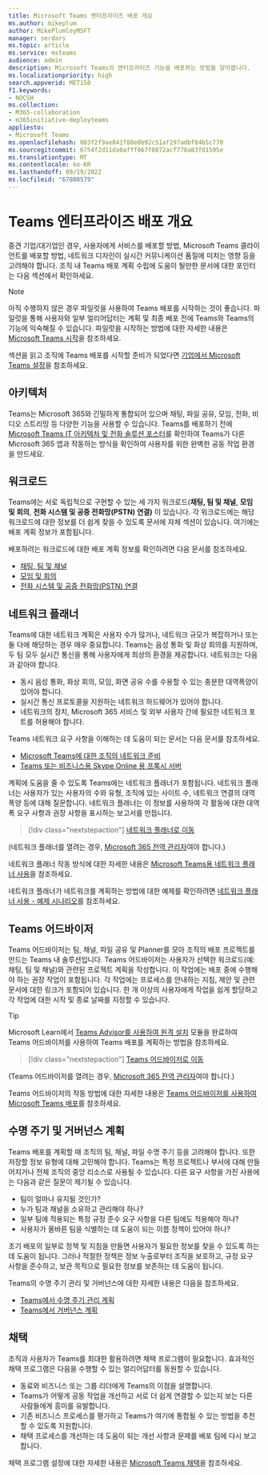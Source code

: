 ```yaml
---
title: Microsoft Teams 엔터프라이즈 배포 개요
ms.author: mikeplum
author: MikePlumleyMSFT
manager: serdars
ms.topic: article
ms.service: msteams
audience: admin
description: Microsoft Teams의 엔터프라이즈 기능을 배포하는 방법을 알아봅니다.
ms.localizationpriority: high
search.appverid: MET150
f1.keywords:
- NOCSH
ms.collection:
- M365-collaboration
- m365initiative-deployteams
appliesto:
- Microsoft Teams
ms.openlocfilehash: 083f2f9ae041f88e0b92c51af297adbf04b5c770
ms.sourcegitcommit: 6754f2d11da0afff067f0872acf778a83fd1595e
ms.translationtype: MT
ms.contentlocale: ko-KR
ms.lasthandoff: 09/19/2022
ms.locfileid: "67808579"
---
```

# <a name="teams-enterprise-deployment-overview"></a>Teams 엔터프라이즈 배포 개요

중견 기업/대기업인 경우, 사용자에게 서비스를 배포할 방법, Microsoft Teams 클라이언트를 배포할 방법, 네트워크 디자인이 실시간 커뮤니케이션 품질에 미치는 영향 등을 고려해야 합니다. 조직 내 Teams 배포 계획 수립에 도움이 될만한 문서에 대한 포인터는 다음 섹션에서 확인하세요.

> [!NOTE]
> 아직 수행하지 않은 경우 파일럿을 사용하여 Teams 배포를 시작하는 것이 좋습니다. 파일럿을 통해 사용자와 일부 얼리어답터는 계획 및 최종 배포 전에 Teams와 Teams의 기능에 익숙해질 수 있습니다. 파일럿을 시작하는 방법에 대한 자세한 내용은 [Microsoft Teams 시작](get-started-with-teams-quick-start.md)을 참조하세요.

섹션을 읽고 조직에 Teams 배포를 시작할 준비가 되었다면 [기업에서 Microsoft Teams 설정](deploy-enterprise-setup.md)을 참조하세요.

## <a name="architecture"></a>아키텍처

Teams는 Microsoft 365와 긴밀하게 통합되어 있으며 채팅, 파일 공유, 모임, 전화, 비디오 스트리밍 등 다양한 기능을 사용할 수 있습니다. Teams를 배포하기 전에 [Microsoft Teams IT 아키텍처 및 전화 솔루션 포스터](teams-architecture-solutions-posters.md)를 확인하여 Teams가 다른 Microsoft 365 앱과 작동하는 방식을 확인하여 사용자를 위한 완벽한 공동 작업 환경을 만드세요.

## <a name="workloads"></a>워크로드

Teams에는 서로 독립적으로 구현할 수 있는 세 가지 워크로드(**채팅, 팀 및 채널**, **모임 및 회의**, **전화 시스템 및 공중 전화망(PSTN) 연결)** 이 있습니다. 각 워크로드에는 해당 워크로드에 대한 정보를 더 쉽게 찾을 수 있도록 문서에 자체 섹션이 있습니다. 여기에는 배포 계획 정보가 포함됩니다.

배포하려는 워크로드에 대한 배포 계획 정보를 확인하려면 다음 문서를 참조하세요.

- [채팅, 팀 및 채널](deploy-chat-teams-channels-microsoft-teams-landing-page.md)
- [모임 및 회의](deploy-meetings-microsoft-teams-landing-page.md)
- [전화 시스템 및 공중 전화망(PSTN) 연결](cloud-voice-landing-page.md)

## <a name="network-planner"></a>네트워크 플래너

Teams에 대한 네트워크 계획은 사용자 수가 많거나, 네트워크 규모가 복잡하거나 또는 둘 다에 해당하는 경우 매우 중요합니다. Teams는 음성 통화 및 화상 회의를 지원하며, 두 팀 모두 실시간 통신을 통해 사용자에게 최상의 환경을 제공합니다. 네트워크는 다음과 같아야 합니다.

- 동시 음성 통화, 화상 회의, 모임, 화면 공유 수를 수용할 수 있는 충분한 대역폭양이 있어야 합니다.
- 실시간 통신 프로토콜을 지원하는 네트워크 하드웨어가 있어야 합니다.
- 네트워크의 장치, Microsoft 365 서비스 및 외부 사용자 간에 필요한 네트워크 포트를 허용해야 합니다.

Teams 네트워크 요구 사항을 이해하는 데 도움이 되는 문서는 다음 문서를 참조하세요.

- [Microsoft Teams에 대한 조직의 네트워크 준비](prepare-network.md)
- [Teams 또는 비즈니스용 Skype Online 용 프록시 서버](proxy-servers-for-skype-for-business-online.md)

계획에 도움을 줄 수 있도록 Teams에는 네트워크 플래너가 포함됩니다. 네트워크 플래너는 사용자가 있는 사용자의 수와 유형, 조직에 있는 사이트 수, 네트워크 연결의 대역폭양 등에 대해 질문합니다. 네트워크 플래너는 이 정보를 사용하여 각 활동에 대한 대역폭 요구 사항과 권장 사항을 표시하는 보고서를 만듭니다.

 > [!div class="nextstepaction"]
> [네트워크 플래너로 이동](https://admin.teams.microsoft.com/networkplanner/organization)

(네트워크 플래너를 열려는 경우, [Microsoft 365 전역 관리자](/microsoft-365/admin/add-users/about-admin-roles#commonly-used-microsoft-365-admin-center-roles)여야 합니다.)

네트워크 플래너 작동 방식에 대한 자세한 내용은 [Microsoft Teams용 네트워크 플래너 사용](network-planner.md)을 참조하세요.

네트워크 플래너가 네트워크를 계획하는 방법에 대한 예제를 확인하려면 [네트워크 플래너 사용 - 예제 시나리오](tutorial-network-planner-example.yml)를 참조하세요.

## <a name="teams-advisor"></a>Teams 어드바이저

Teams 어드바이저는 팀, 채널, 파일 공유 및 Planner를 모아 조직의 배포 프로젝트를 만드는 Teams 내 솔루션입니다. Teams 어드바이저는 사용자가 선택한 워크로드(예: 채팅, 팀 및 채널)와 관련된 프로젝트 계획을 작성합니다. 이 작업에는 배포 중에 수행해야 하는 권장 작업이 포함됩니다. 각 작업에는 프로세스를 안내하는 지침, 제안 및 관련 문서에 대한 링크가 포함되어 있습니다. 한 개 이상의 사용자에게 작업을 쉽게 할당하고 각 작업에 대한 시작 및 종료 날짜를 지정할 수 있습니다.

> [!TIP]
> Microsoft Learn에서 [Teams Advisor를 사용하여 원격 설치](/training/modules/m365-teams-rollout-using-advisor/) 모듈을 완료하여 Teams 어드바이저를 사용하여 Teams 배포를 계획하는 방법을 참조하세요.

> [!div class="nextstepaction"]
> [Teams 어드바이저로 이동](https://admin.teams.microsoft.com/teams-deployment)

(Teams 어드바이저를 열려는 경우, [Microsoft 365 전역 관리자](/microsoft-365/admin/add-users/about-admin-roles#commonly-used-microsoft-365-admin-center-roles)여야 합니다.)

Teams 어드바이저의 작동 방법에 대한 자세한 내용은 [Teams 어드바이저를 사용하여 Microsoft Teams 배포](use-advisor-teams-roll-out.md)를 참조하세요.

## <a name="lifecycle-and-governance-planning"></a>수명 주기 및 거버넌스 계획

Teams 배포를 계획할 때 조직의 팀, 채널, 파일 수명 주기 등을 고려해야 합니다. 또한 저장할 정보 유형에 대해 고민해야 합니다. Teams는 특정 프로젝트나 부서에 대해 만들어지거나 전체 조직의 중앙 리소스로 사용될 수 있습니다. 다른 요구 사항을 가진 사용에는 다음과 같은 질문이 제기될 수 있습니다.

- 팀이 얼마나 유지될 것인가?
- 누가 팀과 채널을 소유하고 관리해야 하나?
- 일부 팀에 적용되는 특정 규정 준수 요구 사항을 다른 팀에도 적용해야 하나?
- 사용자가 올바른 팀을 식별하는 데 도움이 되는 이름 정책이 있어야 하나?

초기 배포의 일부로 정책 및 지침을 만들면 사용자가 필요한 정보를 찾을 수 있도록 하는 데 도움이 됩니다. 그러나 적절한 정책은 정보 누출로부터 조직을 보호하고, 규정 요구 사항을 준수하고, 보관 목적으로 필요한 정보를 보존하는 데 도움이 됩니다.

Teams의 수명 주기 관리 및 거버넌스에 대한 자세한 내용은 다음을 참조하세요.

- [Teams에서 수명 주기 관리 계획](plan-teams-lifecycle.md)
- [Teams에서 거버넌스 계획](plan-teams-governance.md)

## <a name="adoption"></a>채택

조직과 사용자가 Teams를 최대한 활용하려면 채택 프로그램이 필요합니다. 효과적인 채택 프로그램은 다음을 수행할 수 있는 얼리어답터를 동원할 수 있습니다.

- 동료와 비즈니스 또는 그룹 리더에게 Teams의 이점을 설명합니다.
- Teams가 어떻게 공동 작업을 개선하고 서로 더 쉽게 연결할 수 있는지 보는 다른 사람들에게 흥미를 유발합니다.
- 기존 비즈니스 프로세스를 평가하고 Teams가 여기에 통합될 수 있는 방법을 추천할 수 있도록 지원합니다.
- 채택 프로세스를 개선하는 데 도움이 되는 개선 사항과 문제를 배포 팀에 다시 보고합니다.

채택 프로그램 설정에 대한 자세한 내용은 [Microsoft Teams 채택](adopt-microsoft-teams-landing-page.md)을 참조하세요.
